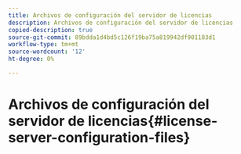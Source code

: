 ```yaml
---
title: Archivos de configuración del servidor de licencias
description: Archivos de configuración del servidor de licencias
copied-description: true
source-git-commit: 89bdda1d4bd5c126f19ba75a819942df901183d1
workflow-type: tm+mt
source-wordcount: '12'
ht-degree: 0%

---
```



# Archivos de configuración del servidor de licencias{#license-server-configuration-files}

